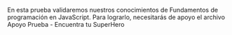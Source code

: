 En esta prueba validaremos nuestros conocimientos de Fundamentos de programación en
JavaScript. Para lograrlo, necesitarás de apoyo el archivo Apoyo Prueba - Encuentra tu
SuperHero
